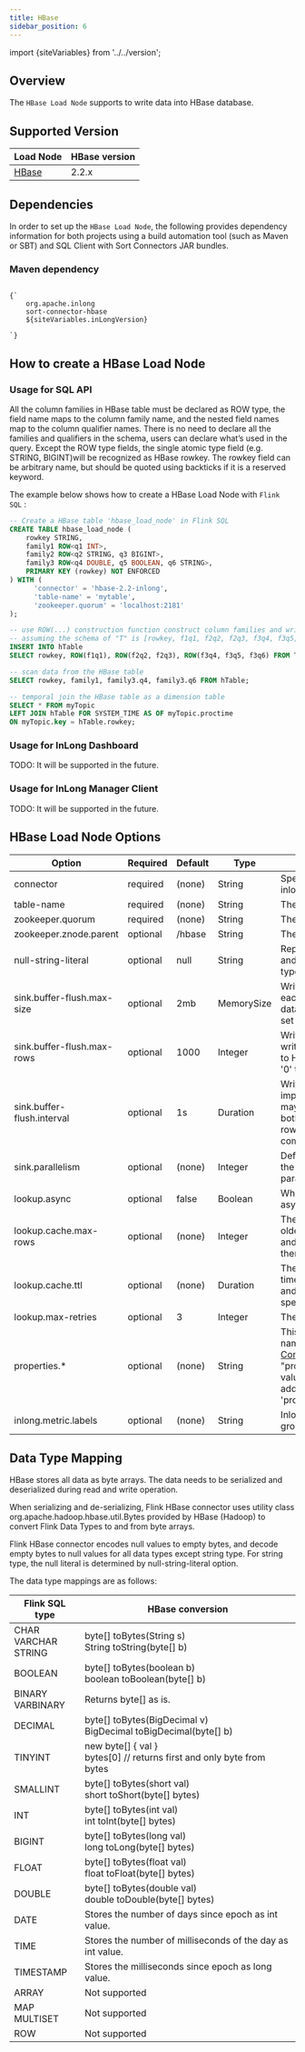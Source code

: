 ```yaml
---
title: HBase
sidebar_position: 6
---
```


import {siteVariables} from '../../version';

## Overview

The `HBase Load Node` supports to write data into HBase database.

## Supported Version

| Load Node                | HBase version |                                                                                                                                                                                                                                                                                                                                                                                           
|-----------------------------|---------------|
| [HBase](./hbase.md)         | 2.2.x     |  

## Dependencies

In order to set up the `HBase Load Node`, the following provides dependency information for both projects using a
build automation tool (such as Maven or SBT) and SQL Client with Sort Connectors JAR bundles.

### Maven dependency

<pre><code parentName="pre">
{`<dependency>
    <groupId>org.apache.inlong</groupId>
    <artifactId>sort-connector-hbase</artifactId>
    <version>${siteVariables.inLongVersion}</version>
</dependency>
`}
</code></pre>
## How to create a HBase Load Node

### Usage for SQL API

All the column families in HBase table must be declared as ROW type, the field name maps to the column family name, and 
the nested field names map to the column qualifier names. There is no need to declare all the families and qualifiers in 
the schema, users can declare what’s used in the query. Except the ROW type fields, the single atomic type field 
(e.g. STRING, BIGINT)will be recognized as HBase rowkey. The rowkey field can be arbitrary name, but should be quoted 
using backticks if it is a reserved keyword.

The example below shows how to create a HBase Load Node with `Flink SQL` :

```sql
-- Create a HBase table 'hbase_load_node' in Flink SQL
CREATE TABLE hbase_load_node (
    rowkey STRING,
    family1 ROW<q1 INT>,
    family2 ROW<q2 STRING, q3 BIGINT>,
    family3 ROW<q4 DOUBLE, q5 BOOLEAN, q6 STRING>,
    PRIMARY KEY (rowkey) NOT ENFORCED
) WITH (
      'connector' = 'hbase-2.2-inlong',
      'table-name' = 'mytable',
      'zookeeper.quorum' = 'localhost:2181'
);

-- use ROW(...) construction function construct column families and write data into the HBase table.
-- assuming the schema of "T" is [rowkey, f1q1, f2q2, f2q3, f3q4, f3q5, f3q6]
INSERT INTO hTable
SELECT rowkey, ROW(f1q1), ROW(f2q2, f2q3), ROW(f3q4, f3q5, f3q6) FROM T;

-- scan data from the HBase table
SELECT rowkey, family1, family3.q4, family3.q6 FROM hTable;

-- temporal join the HBase table as a dimension table
SELECT * FROM myTopic
LEFT JOIN hTable FOR SYSTEM_TIME AS OF myTopic.proctime
ON myTopic.key = hTable.rowkey;
```

### Usage for InLong Dashboard

TODO: It will be supported in the future.

### Usage for InLong Manager Client

TODO: It will be supported in the future.

## HBase Load Node Options

| Option | Required | Default | Type | Description |
|---------|----------|---------|------|------------|
| connector | required | (none) | String | Specify what connector to use, valid values are: hbase-2.2-inlong: connect to HBase 2.2.x cluster |
| table-name | required | (none) | String | The name of HBase table to connect. |
| zookeeper.quorum | required | (none) | String | The HBase Zookeeper quorum. |
| zookeeper.znode.parent | optional | /hbase | String | The root dir in Zookeeper for HBase cluster. |
| null-string-literal | optional | null | String | Representation for null values for string fields. HBase source and sink encodes/decodes empty bytes as null values for all types except string type. |
| sink.buffer-flush.max-size | optional | 2mb | MemorySize | Writing option, maximum size in memory of buffered rows for each writing request. This can improve performance for writing data to HBase database, but may increase the latency. Can be set to '0' to disable it. |
| sink.buffer-flush.max-rows | optional | 1000 | Integer | Writing option, maximum number of rows to buffer for each writing request. This can improve performance for writing data to HBase database, but may increase the latency. Can be set to '0' to disable it. |
| sink.buffer-flush.interval | optional | 1s | Duration | Writing option, the interval to flush any buffered rows. This can improve performance for writing data to HBase database, but may increase the latency. Can be set to '0' to disable it. Note, both 'sink.buffer-flush.max-size' and 'sink.buffer-flush.max-rows' can be set to '0' with the flush interval set allowing for complete async processing of buffered actions. |
| sink.parallelism | optional | (none) | Integer | Defines the parallelism of the HBase sink operator. By default, the parallelism is determined by the framework using the same parallelism of the upstream chained operator. |
| lookup.async | optional | false | Boolean | Whether async lookup are enabled. If true, the lookup will be async. Note, async only supports hbase-2.2 connector. |
| lookup.cache.max-rows | optional | (none) | Integer | The max number of rows of lookup cache, over this value, the oldest rows will be expired. Note, "lookup.cache.max-rows" and "lookup.cache.ttl" options must all be specified if any of them is specified. Lookup cache is disabled by default. |
| lookup.cache.ttl | optional | (none) | Duration | The max time to live for each rows in lookup cache, over this time, the oldest rows will be expired. Note, "cache.max-rows" and "cache.ttl" options must all be specified if any of them is specified.Lookup cache is disabled by default. |
| lookup.max-retries | optional | 3 | Integer | The max retry times if lookup database failed. |
| properties.* | optional | (none) | String | This can set and pass arbitrary HBase configurations. Suffix names must match the configuration key defined in [HBase Configuration documentation](https://hbase.apache.org/2.3/book.html#hbase_default_configurations). Flink will remove the "properties." key prefix and pass the transformed key and values to the underlying HBaseClient. For example, you can add a kerberos authentication parameter 'properties.hbase.security.authentication' = 'kerberos'. |
| inlong.metric.labels | optional | (none) | String | Inlong metric label, format of value is groupId=${groupId}&streamId=${streamId}&nodeId=${nodeId}. |

## Data Type Mapping

HBase stores all data as byte arrays. The data needs to be serialized and deserialized during read and write operation.

When serializing and de-serializing, Flink HBase connector uses utility class org.apache.hadoop.hbase.util.Bytes provided by HBase (Hadoop) to convert Flink Data Types to and from byte arrays.

Flink HBase connector encodes null values to empty bytes, and decode empty bytes to null values for all data types except string type. For string type, the null literal is determined by null-string-literal option.

The data type mappings are as follows:

| Flink SQL type | HBase conversion |
|-----------------|-----------------|
| CHAR <br/> VARCHAR <br/> STRING | byte[] toBytes(String s) <br/> String toString(byte[] b) |
| BOOLEAN | byte[] toBytes(boolean b) <br/> boolean toBoolean(byte[] b) |
| BINARY <br/> VARBINARY | Returns byte[] as is. |
| DECIMAL | byte[] toBytes(BigDecimal v) <br/> BigDecimal toBigDecimal(byte[] b) |
| TINYINT | new byte[] { val } <br/> bytes[0] // returns first and only byte from bytes |
| SMALLINT | byte[] toBytes(short val) <br/> short toShort(byte[] bytes) |
| INT | byte[] toBytes(int val) <br/> int toInt(byte[] bytes) |
| BIGINT | byte[] toBytes(long val) <br/> long toLong(byte[] bytes) |
| FLOAT | byte[] toBytes(float val) <br/> float toFloat(byte[] bytes) |
| DOUBLE | byte[] toBytes(double val) <br/> double toDouble(byte[] bytes) |
| DATE | Stores the number of days since epoch as int value. |
| TIME | Stores the number of milliseconds of the day as int value. |
| TIMESTAMP | Stores the milliseconds since epoch as long value. |
| ARRAY | Not supported |
| MAP <br/> MULTISET | Not supported |
| ROW | Not supported |